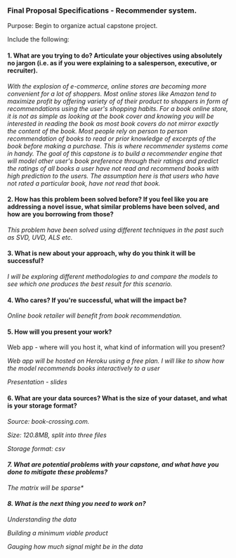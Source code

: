 ### Final Proposal Specifications - Recommender system.
Purpose: Begin to organize actual capstone project.

Include the following:

#### 1. What are you trying to do? Articulate your objectives using absolutely no jargon (i.e. as if you were explaining to a salesperson, executive, or recruiter).
<p>
<i>With the explosion of e-commerce, online stores are becoming more convenient for a lot of shoppers. Most online stores like Amazon tend to maximize profit by offering variety of of their product to shoppers in form of recommendations using the user's shopping habits. For a book online store, it is not as simple as looking at the book cover and knowing you will be interested in reading the book as most book covers do not mirror exactly the content of the book. Most people rely on person to person recommendation of books to read or prior knowledge of excerpts of the book before making a purchase. This is where recommender systems come in handy. The goal of this capstone is to build a recommender engine that will model other user's book preference through their ratings and predict the ratings of all books a user have not read and recommend books with high prediction to the users. The assumption here is that users who have not rated a particular book, have not read that book.</i></p>

#### 2. How has this problem been solved before? If you feel like you are addressing a novel issue, what similar problems have been solved, and how are you borrowing from those?
<p>
<i>This problem have been solved using different techniques in the past such as SVD, UVD, ALS etc.</i></p>

#### 3. What is new about your approach, why do you think it will be successful?
<p>
<i>I will be exploring different methodologies to and compare the models to see which one produces the best result for this scenario.</i></p>

#### 4. Who cares? If you're successful, what will the impact be?
<p>
<i>Online book retailer will benefit from book recommendation.</i></p>

#### 5. How will you present your work?
   Web app - where will you host it, what kind of information will you present?
   <p><i>Web app will be hosted on Heroku using a free plan. I will like to show how the model recommends books interactively to a user</i></p>
<p><i>Presentation - slides</i></p>

#### 6. What are your data sources? What is the size of your dataset, and what is your storage format?
  <p><i>Source: book-crossing.com.
  <p><i>Size: 120.8MB, split into three files</i></p>
  <p><i>Storage format: csv</i></p>

#### 7. What are potential problems with your capstone, and what have you done to mitigate these problems?
<p><i>The matrix will be sparse*

#### 8. What is the next thing you need to work on?
  <p><i>Understanding the data</i></p>
  <p><i>Building a minimum viable product</i></p>
  <p><i>Gauging how much signal might be in the data</i></p>

